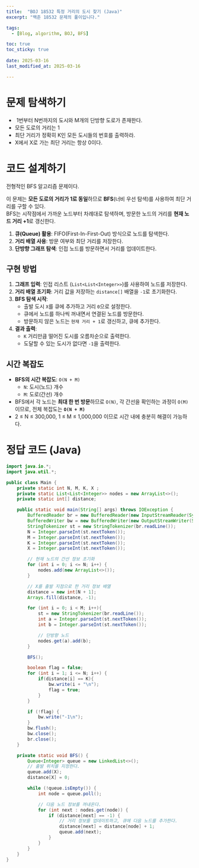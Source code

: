 ```yaml
---
title:  "BOJ 18532 특정 거리의 도시 찾기 (Java)"
excerpt: "백준 18532 문제의 풀이입니다."

tags:
  - [Blog, algorithm, BOJ, BFS]

toc: true
toc_sticky: true
 
date: 2025-03-16
last_modified_at: 2025-03-16

---
```


# 문제 탐색하기

-  1번부터 N번까지의 도시와 M개의 단방향 도로가 존재한다. 
- 모든 도로의 거리는 1
- 최단 거리가 정확히 K인 모든 도시들의 번호를 출력하라.
- X에서 X로 가는 최단 거리는 항상 0이다.

# 코드 설계하기

전형적인 BFS 알고리즘 문제이다.

이 문제는 **모든 도로의 거리가 1로 동일**하므로 **BFS**(너비 우선 탐색)를 사용하여 최단 거리를 구할 수 있다.  
BFS는 시작점에서 가까운 노드부터 차례대로 탐색하며, 방문한 노드의 거리를 **현재 노드 거리 +1**로 갱신한다.

1. **큐(Queue) 활용**: FIFO(First-In-First-Out) 방식으로 노드를 탐색한다.
2. **거리 배열 사용**: 방문 여부와 최단 거리를 저장한다.
3. **단방향 그래프 탐색**: 인접 노드를 방문하면서 거리를 업데이트한다.

## 구현 방법

1. **그래프 입력**: 인접 리스트 (`List<List<Integer>>`)를 사용하여 노드를 저장한다.
2. **거리 배열 초기화**: 거리 값을 저장하는 `distance[]` 배열을 `-1`로 초기화한다.
3. **BFS 탐색 시작**:
    - 출발 도시 `X`를 큐에 추가하고 거리 `0`으로 설정한다.
    - 큐에서 노드를 하나씩 꺼내면서 연결된 노드를 방문한다.
    - 방문하지 않은 노드는 `현재 거리 + 1`로 갱신하고, 큐에 추가한다.
4. **결과 출력**:
    - `K` 거리만큼 떨어진 도시를 오름차순으로 출력한다.
    - 도달할 수 있는 도시가 없다면 `-1`을 출력한다.

## 시간 복잡도

- **BFS의 시간 복잡도**: `O(N + M)`
    - `N`: 도시(노드) 개수
    - `M`: 도로(간선) 개수
- BFS에서 각 노드는 **최대 한 번 방문**하므로 `O(N)`,  각 간선을 확인하는 과정이 `O(M)`이므로, 전체 복잡도는 **`O(N + M)`**
- 2 ≤ N ≤ 300,000, 1 ≤ M ≤ 1,000,000 이므로 시간 내에 충분히 해결이 가능하다.

# 정답 코드 (Java)

```java
import java.io.*;
import java.util.*;

public class Main {
    private static int N, M, K, X ;
    private static List<List<Integer>> nodes = new ArrayList<>();
    private static int[] distance;

    public static void main(String[] args) throws IOException {
        BufferedReader br = new BufferedReader(new InputStreamReader(System.in));
        BufferedWriter bw = new BufferedWriter(new OutputStreamWriter(System.out));
        StringTokenizer st = new StringTokenizer(br.readLine());
        N = Integer.parseInt(st.nextToken());
        M = Integer.parseInt(st.nextToken());
        K = Integer.parseInt(st.nextToken());
        X = Integer.parseInt(st.nextToken());

        // 현재 노드의 간선 정보 초기화
        for (int i = 0; i <= N; i++) {
            nodes.add(new ArrayList<>());
        }

        // X를 출발 지점으로 한 거리 정보 배열
        distance = new int[N + 1];
        Arrays.fill(distance, -1);

        for (int i = 0; i < M; i++){
            st = new StringTokenizer(br.readLine());
            int a = Integer.parseInt(st.nextToken());
            int b = Integer.parseInt(st.nextToken());

            // 단방향 노드
            nodes.get(a).add(b);
        }

        BFS();

        boolean flag = false;
        for (int i = 1; i <= N; i++) {
            if(distance[i] == K){
                bw.write(i + "\n");
                flag = true;
            }
        }

        if (!flag) {
            bw.write("-1\n");
        }
        bw.flush();
        bw.close();
        br.close();
    }

    private static void BFS() {
        Queue<Integer> queue = new LinkedList<>();
        // 출발 위치를 지정한다.
        queue.add(X);
        distance[X] = 0;

        while (!queue.isEmpty()) {
            int node = queue.poll();

            // 다음 노드 정보를 꺼내온다.
            for (int next : nodes.get(node)) {
                if (distance[next] == -1) {
                    // 거리 정보를 업데이트하고, 큐에 다음 노드를 추가한다.
                    distance[next] = distance[node] + 1;
                    queue.add(next);
                }
            }
        }
    }
}
```

